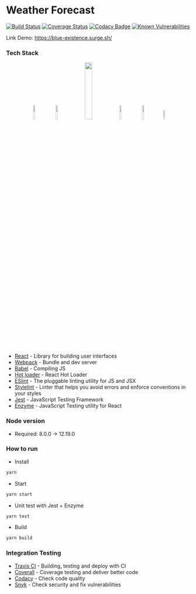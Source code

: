 # Weather Forecast
[![Build Status](https://travis-ci.org/toanleviet95/weather-forecast.svg?branch=master)](https://travis-ci.org/toanleviet95/weather-forecast)
[![Coverage Status](https://coveralls.io/repos/github/toanleviet95/weather-forecast/badge.svg)](https://coveralls.io/github/toanleviet95/weather-forecast)
[![Codacy Badge](https://app.codacy.com/project/badge/Grade/c225d11a8b1f4b1baac28aa1a3a97987)](https://www.codacy.com/gh/toanleviet95/weather-forecast/dashboard?utm_source=github.com&amp;utm_medium=referral&amp;utm_content=toanleviet95/weather-forecast&amp;utm_campaign=Badge_Grade)
[![Known Vulnerabilities](https://snyk.io/test/github/toanleviet95/weather-forecast/badge.svg?targetFile=package.json)](https://snyk.io/test/github/toanleviet95/weather-forecast?targetFile=package.json)

Link Demo: https://blue-existence.surge.sh/

### Tech Stack
<div align="center">
  <img src="https://seeklogo.com/images/R/react-logo-7B3CE81517-seeklogo.com.png" width="10%" />
  &nbsp;
  <img src="https://github.com/webpack/media/blob/master/logo/icon-square-big.svg" width="10%" />
  &nbsp;
  <img src="https://d33wubrfki0l68.cloudfront.net/7a197cfe44548cc1a3f581152af70a3051e11671/78df8/img/babel.svg" width="20%" />
  &nbsp;
  <img src="https://eslint.org/assets/img/logo.svg" width="10%" />
  &nbsp;
  <img src="https://seeklogo.com/images/S/stylelint-logo-631B4EAA36-seeklogo.com.png" width="10%" />
  &nbsp;
  <img src="https://www.learnstorybook.com/intro-to-storybook/logo-jest.png" width="8%" />
</div>

- [React][reactjs] - Library for building user interfaces
- [Webpack][webpack] - Bundle and dev server
- [Babel][babeljs] - Compiling JS
- [Hot loader][react-hot-loader] - React Hot Loader
- [ESlint][eslint] - The pluggable linting utility for JS and JSX
- [Stylelint][stylelint] - Linter that helps you avoid errors and enforce conventions in your styles
- [Jest][jest] - JavaScript Testing Framework
- [Enzyme][enzyme] - JavaScript Testing utility for React

### Node version
- Required: 8.0.0 -> 12.19.0

### How to run
- Install
```bash
yarn
```

- Start
```bash
yarn start
```

- Unit test with Jest + Enzyme
```bash
yarn test
```

- Build
```bash
yarn build
```

### Integration Testing
- [Travis CI][travis] - Building, testing and deploy with CI
- [Coverall][coverall] - Coverage testing and deliver better code
- [Codacy][codacy] - Check code quality
- [Snyk][snyk] - Check security and fix vulnerabilities

[reactjs]: https://reactjs.org
[babeljs]: https://babeljs.io
[webpack]: https://webpack.js.org
[react-hot-loader]: https://github.com/gaearon/react-hot-loader
[build-badge]: https://travis-ci.com/toanleviet95/react-sample-with-webpack.svg?branch=master
[eslint]: https://eslint.org
[stylelint]: https://stylelint.io
[jest]: https://jestjs.io
[enzyme]: https://enzymejs.github.io
[travis]: https://travis-ci.org
[coverall]: https://coveralls.io
[codacy]: https://www.codacy.com
[snyk]: https://snyk.io
